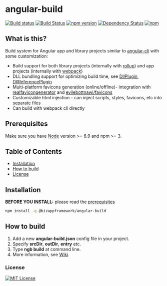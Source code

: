 angular-build
=====================

<!-- Badges section here. -->
[![Build status](https://img.shields.io/appveyor/ci/mmzliveid/angular-build.svg?label=appveyor)](https://ci.appveyor.com/project/mmzliveid/angular-build)
[![Build Status](https://img.shields.io/travis/BizAppFramework/angular-build/master.svg?label=travis)](https://travis-ci.org/BizAppFramework/angular-build)
[![npm version](https://badge.fury.io/js/%40bizappframework%2Fangular-build.svg)](https://badge.fury.io/js/%40bizappframework%2Fangular-build)
[![Dependency Status](https://david-dm.org/bizappframework/angular-build.svg)](https://david-dm.org/bizappframework/angular-build)
[![npm](https://img.shields.io/npm/dm/@bizappframework/angular-build.svg)](https://www.npmjs.com/package/@bizappframework/angular-build)

## What is this?

Build system for Angular app and library projects similar to [angular-cli](https://github.com/angular/angular-cli) with some customization:

- Build support for both library projects (internally with [rollup](https://github.com/rollup/rollup)) and app projects (internally with [webpack](https://github.com/webpack/webpack))
- DLL bundling support for optimizing build time, see [DllPlugin](https://github.com/webpack/docs/wiki/list-of-plugins#dllplugin), [DllReferencePlugin](https://github.com/webpack/docs/wiki/list-of-plugins#dllreferenceplugin)
- Multi-platform favicons generation (online/offline)- integration with [realfavicongenerator](http://realfavicongenerator.net) and [evilebottnawi/favicons](https://github.com/evilebottnawi/favicons)
- Customizable html injection - can inject scripts, styles, favicons, etc into separate files
- Can build with webpack cli directly

## Prerequisites

Make sure you have [Node](https://nodejs.org/en/download/) version >= 6.9 and npm >= 3. 

## Table of Contents

* [Installation](#installation)
* [How to build](#how-to-build)
* [License](#license)

## Installation

**BEFORE YOU INSTALL:** please read the [prerequisites](#prerequisites)
```bash
npm install -g @bizappframework/angular-build
```
## How to build
1. Add a new **angular-build.json** config file in your project.
2. Specify **srcDir**, **outDir**, **entry** etc.
3. Type **ngb build** at command line.
4. More information, see [Wiki](https://github.com/BizAppFramework/angular-build/wiki).

### License

[![MIT License](https://img.shields.io/badge/license-MIT-blue.svg?style=flat)](/LICENSE) 
